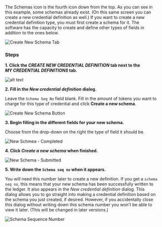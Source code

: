 The Schemas icon is the fourth icon down from the top. As you can see in this example, some schemas already exist. (On this same screen you can create a new credential definition as well.) If you want to create a new credential definition type, you must first create a schema for it. The software has the capacity to create and define other types of fields in addition to the ones below.

![Create New Schema Tab](https://s3.us-east-2.amazonaws.com/static.evernym.com/images/VCX/CreateNewSchemaTab.png)

### Steps

**1. Click the *CREATE NEW CREDENTIAL DEFINITION* tab next to the *MY CREDENTIAL DEFINITIONS* tab.**

![alt text](https://s3.us-east-2.amazonaws.com/static.evernym.com/images/VCX/CreateNewCredDefTab.png)

**2. Fill in the *New credential definition* dialog.**

Leave the `Schema Seq No` field blank. Fill in the amount of tokens you want to charge for this type of credential and click **Create a new schema**.

![Create New Schema Button](https://s3.us-east-2.amazonaws.com/static.evernym.com/images/VCX/CreateNewSchemaButton.png)

**3. Begin filling in the different fields for your new schema.**

Choose from the drop-down on the right the type of field it should be.

![New Schmea - Completed](https://s3.us-east-2.amazonaws.com/static.evernym.com/images/VCX/NewSchemaFilledIn.png)

**4. Click *Create a new schema* when finished.**

![New Schema - Submitted](https://s3.us-east-2.amazonaws.com/static.evernym.com/images/VCX/FilledInSchemaSubmitted.png)

**5. Write down the `Schema seq no` when it appears.**

You will need this number later to create a new definition. If you get a `schema seq no`, this means that your new schema has been successfully written to the ledger. It also appears in the *New credential definition* dialog. This dialog allows you to go straight into making a credential definition based on the schema you just created, if desired. However, if you accidentally close this dialog without writing down this schema number you won't be able to view it later. (This will be changed in later versions.)

![Schema Sequence Number](https://s3.us-east-2.amazonaws.com/static.evernym.com/images/VCX/SchemaSeqNo.png)
